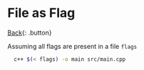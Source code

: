# File as Flag

[Back](./c-compiler.md){: .button}


Assuming all flags are present in a file `flags`

```sh
  c++ $(< flags) -o main src/main.cpp
```

